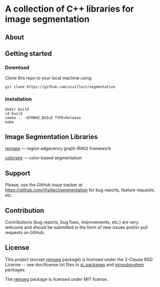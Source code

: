 # A collection of C++ libraries for image segmentation

## About

## Getting started

### Download

Clone this repo to your local machine using

    git clone https://github.com/visillect/segmentation

### Installation

    mkdir build
    cd build
    cmake .. -DCMAKE_BUILD_TYPE=Release
    make 

## Image Segmentation Libraries 

[remseg](https://github.com/Visillect/segmentation/tree/master/vi_packages/remseg) — region adgacency graph (RAG) framework 

[colorseg](https://github.com/Visillect/segmentation/tree/master/vi_packages/colorseg) — color-based segmentation

## Support

Please, use the GitHub issue tracker at https://github.com/Visillect/segmentation for bug reports, feature requests, etc.

## Contribution

Contributions (bug reports, bug fixes, improvements, etc.) are very welcome and should be submitted in the form of new issues and/or pull requests on GitHub.

## License

This project (except [remseg](https://github.com/Visillect/segmentation/tree/master/vi_packages/remseg) package) is licensed under the 2-Clause BSD License -- see doc/license.txt files in [vi_packages](https://github.com/Visillect/segmentation/tree/master/vi_packages) and [minsubsystem](https://github.com/Visillect/segmentation/tree/master/minsubsystem) packages.

The [remseg](https://github.com/Visillect/segmentation/tree/master/vi_packages/remseg) package is licensed under MIT license.
